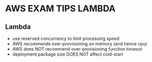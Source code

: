 # AWS EXAM TIPS LAMBDA

## Lambda

- use reserved concurrency to limit processing speed
- AWS recommends over-provisioning on memory (and hence cpu)
- AWS does NOT recommend over-provisioning function timeout
- deployment package size DOES NOT affect cold-start
